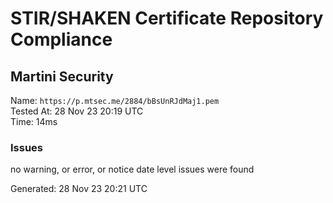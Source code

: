 # STIR/SHAKEN Certificate Repository Compliance

## Martini Security

Name: `https://p.mtsec.me/2884/bBsUnRJdMaj1.pem`\
Tested At: 28 Nov 23 20:19 UTC\
Time: 14ms

### Issues

no warning, or error, or notice date level issues were found

Generated: 28 Nov 23 20:21 UTC